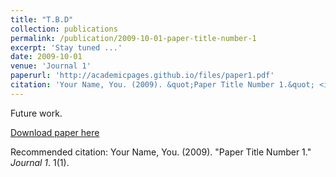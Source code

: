 ```yaml
---
title: "T.B.D"
collection: publications
permalink: /publication/2009-10-01-paper-title-number-1
excerpt: 'Stay tuned ...'
date: 2009-10-01
venue: 'Journal 1'
paperurl: 'http://academicpages.github.io/files/paper1.pdf'
citation: 'Your Name, You. (2009). &quot;Paper Title Number 1.&quot; <i>Journal 1</i>. 1(1).'
---
```

Future work.

[Download paper here](http://scholar.google.com/files/paper1.pdf)

Recommended citation: Your Name, You. (2009). "Paper Title Number 1." <i>Journal 1</i>. 1(1).
